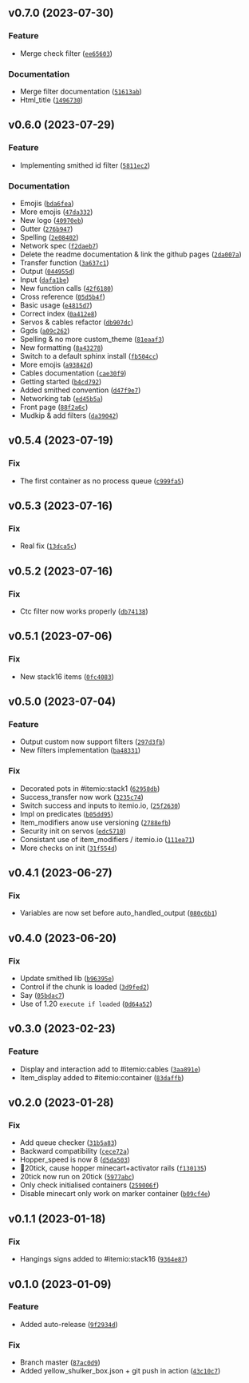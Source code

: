 <!--next-version-placeholder-->

## v0.7.0 (2023-07-30)

### Feature

* Merge check filter ([`ee65603`](https://github.com/edayot/ItemIO/commit/ee6560318c9133b3eb333ceba92882b4726351de))

### Documentation

* Merge filter documentation ([`51613ab`](https://github.com/edayot/ItemIO/commit/51613ab7d513659ec60cbd13f6475f3a13430995))
* Html_title ([`1496730`](https://github.com/edayot/ItemIO/commit/1496730bc3383416d9cbcfad8aa4e77b6a1f0c8c))

## v0.6.0 (2023-07-29)

### Feature

* Implementing smithed id filter ([`5811ec2`](https://github.com/edayot/ItemIO/commit/5811ec2e655321194139599f0c3ea4a744b5fee0))

### Documentation

* Emojis ([`bda6fea`](https://github.com/edayot/ItemIO/commit/bda6feaebb240b23d1e5ac8c90df4573eaf0ee1b))
* More emojis ([`47da332`](https://github.com/edayot/ItemIO/commit/47da3321d9b8db75b164cc3c5de8faa2a37c9842))
* New logo ([`40970eb`](https://github.com/edayot/ItemIO/commit/40970ebe5bd0d9a2d7f26707befb24f8510c6fdf))
* Gutter ([`276b947`](https://github.com/edayot/ItemIO/commit/276b947b4fa768edbc4dad653211a6858ad667bb))
* Spelling ([`2e08402`](https://github.com/edayot/ItemIO/commit/2e084029d27ed18a88ddb7ee3b857c8d422d8068))
* Network spec ([`f2daeb7`](https://github.com/edayot/ItemIO/commit/f2daeb737695a3f05626126d281cb33da34d4e26))
* Delete the readme documentation & link the github pages ([`2da007a`](https://github.com/edayot/ItemIO/commit/2da007a9976790fb3aa11f65a78706d4dbe71522))
* Transfer function ([`3a637c1`](https://github.com/edayot/ItemIO/commit/3a637c1acfced5dbeaf8e1b093d2f8907a462743))
* Output ([`044955d`](https://github.com/edayot/ItemIO/commit/044955db2f85c1c257555b018fa28187a491820b))
* Input ([`dafa1be`](https://github.com/edayot/ItemIO/commit/dafa1bee2a7775728761f3991425763670835a3c))
* New function calls ([`42f6180`](https://github.com/edayot/ItemIO/commit/42f6180357d9fc81b651a7d4c006b5327181fabf))
* Cross reference ([`05d5b4f`](https://github.com/edayot/ItemIO/commit/05d5b4fad7674155c57bef7840e0c021a6917c50))
* Basic usage ([`e4815d7`](https://github.com/edayot/ItemIO/commit/e4815d78c54fd38343f31a90a34cd338e1915ce9))
* Correct index ([`0a412e8`](https://github.com/edayot/ItemIO/commit/0a412e81fb55723075080b15acfc25b3e5b51bb0))
* Servos & cables refactor ([`db907dc`](https://github.com/edayot/ItemIO/commit/db907dc448ed73a324f696507a6329324783ac71))
* Ggds ([`a09c262`](https://github.com/edayot/ItemIO/commit/a09c26257a75935a38fd1ada45de6afe0a5bf7af))
* Spelling & no more custom_theme ([`81eaaf3`](https://github.com/edayot/ItemIO/commit/81eaaf37970c981922dda17d477515959cc4d7ea))
* New formatting ([`8a43278`](https://github.com/edayot/ItemIO/commit/8a432784c2d7b2d2524269210fdcd0fb61bab5f9))
* Switch to a default sphinx install ([`fb504cc`](https://github.com/edayot/ItemIO/commit/fb504cc3366587156dbc205c531208f1c4b969ba))
* More emojis ([`a93842d`](https://github.com/edayot/ItemIO/commit/a93842d3deaccad65525dc4c37a96ccc9b6c8052))
* Cables documentation ([`cae30f9`](https://github.com/edayot/ItemIO/commit/cae30f99b0c4c1aa2a9efa76d46bb26fd05cb1e0))
* Getting started ([`b4cd792`](https://github.com/edayot/ItemIO/commit/b4cd792659acf0409cabd999bc627fe1eaa29ec4))
* Added smithed convention ([`d47f9e7`](https://github.com/edayot/ItemIO/commit/d47f9e755655a6d92c9521164a81b9b806a1ddae))
* Networking tab ([`ed45b5a`](https://github.com/edayot/ItemIO/commit/ed45b5a794bd3077407702c58cd60dad8b536aec))
* Front page ([`88f2a6c`](https://github.com/edayot/ItemIO/commit/88f2a6c17d1512fc4f95b06432203c81771b4525))
* Mudkip & add filters ([`da39042`](https://github.com/edayot/ItemIO/commit/da39042f35fd731205db451a388b168be47cf54c))

## v0.5.4 (2023-07-19)

### Fix

* The first container as no process queue ([`c999fa5`](https://github.com/edayot/ItemIO/commit/c999fa5299e9ce8d5bcef14bf81bcbe4d9ddcd8c))

## v0.5.3 (2023-07-16)

### Fix

* Real fix ([`13dca5c`](https://github.com/edayot/ItemIO/commit/13dca5c3d745f2b46b1db42c447df03a02982bc7))

## v0.5.2 (2023-07-16)

### Fix

* Ctc filter now works properly ([`db74138`](https://github.com/edayot/ItemIO/commit/db74138b07a7d3420ad263fa408d115d671cd032))

## v0.5.1 (2023-07-06)

### Fix

* New stack16 items ([`0fc4083`](https://github.com/edayot/ItemIO/commit/0fc40838e447b7d1ed9bf66c081ffb0fb83e9bab))

## v0.5.0 (2023-07-04)

### Feature

* Output custom now support filters ([`297d3fb`](https://github.com/edayot/ItemIO/commit/297d3fbb5324f8714ec0698b59a0e14229000685))
* New filters implementation ([`ba48331`](https://github.com/edayot/ItemIO/commit/ba48331dda28aff34186046d9937e4a9e5ef54fd))

### Fix

* Decorated pots in #itemio:stack1 ([`62958db`](https://github.com/edayot/ItemIO/commit/62958db0f2bf7cf1bb94b184c842138bea39c76d))
* Success_transfer now work ([`3235c74`](https://github.com/edayot/ItemIO/commit/3235c74d115bb5f2d5e697218d2fa52e60ad2c4a))
* Switch success and inputs to itemio.io, ([`25f2630`](https://github.com/edayot/ItemIO/commit/25f2630833ef9cc5add2c08574b1850a56ab0fd5))
* Impl on predicates ([`b05dd95`](https://github.com/edayot/ItemIO/commit/b05dd950b2c12060c06331edf4d40d644c85703b))
* Item_modifiers anow use versioning ([`2788efb`](https://github.com/edayot/ItemIO/commit/2788efb04bbe55b117e8d94e2aa13741c6b183b1))
* Security init on servos ([`edc5710`](https://github.com/edayot/ItemIO/commit/edc571089351896eb3e13ef0b1a9f5041bdf70ff))
* Consistant use of item_modifiers / itemio.io ([`111ea71`](https://github.com/edayot/ItemIO/commit/111ea71b5cf05069deccd10430aa64a0928efcde))
* More checks on init ([`31f554d`](https://github.com/edayot/ItemIO/commit/31f554d786d825173da790d7d83cf32515a3dbbb))

## v0.4.1 (2023-06-27)
### Fix
* Variables are now set before auto_handled_output ([`080c6b1`](https://github.com/edayot/ItemIO/commit/080c6b1b713549e9583b5af237c7b23863451182))

## v0.4.0 (2023-06-20)
### Fix
* Update smithed lib ([`b96395e`](https://github.com/edayot/ItemIO/commit/b96395eebe9e25ad05afd8a938b0612b965f9b6e))
* Control if the chunk is loaded ([`3d9fed2`](https://github.com/edayot/ItemIO/commit/3d9fed2e319c092e2530fcf58fef0558590ad84f))
* Say ([`05bdac7`](https://github.com/edayot/ItemIO/commit/05bdac7bc44f45c2fd4af7250af4e21fb4ff2af4))
* Use of 1.20 `execute if loaded` ([`0d64a52`](https://github.com/edayot/ItemIO/commit/0d64a524c1ac636c323c5884879d680dd2275749))

## v0.3.0 (2023-02-23)
### Feature
* Display and interaction add to #itemio:cables ([`3aa891e`](https://github.com/edayot/ItemIO/commit/3aa891e553f84dff1949fbae1c0aaf8f21f33ea9))
* Item_display added to #itemio:container ([`83daffb`](https://github.com/edayot/ItemIO/commit/83daffb4b25881dd65bcb7904bd1f81acef62878))

## v0.2.0 (2023-01-28)
### Fix
* Add queue checker ([`31b5a83`](https://github.com/edayot/ItemIO/commit/31b5a83984e9e3ed80b7cdee0c64522eef0c0d9c))
* Backward compatibility ([`cece72a`](https://github.com/edayot/ItemIO/commit/cece72aba8038f5cefc36c26f5f9067d2d6f84bd))
* Hopper_speed is now 8 ([`d5da503`](https://github.com/edayot/ItemIO/commit/d5da5037ff31cc0b6bec72f07c878bcc4395fd8d))
* 👋20tick, cause hopper minecart+activator rails ([`f130135`](https://github.com/edayot/ItemIO/commit/f130135366e0eb2913f0399123aa4936ce5c5dde))
* 20tick now run on 20tick ([`5977abc`](https://github.com/edayot/ItemIO/commit/5977abce30fa7324c54e5625d160cb9a6e131032))
* Only check initialised containers ([`259006f`](https://github.com/edayot/ItemIO/commit/259006f7a22625e1f7fb69ea4cb1aa9ea8b1532c))
* Disable minecart only work on marker container ([`b09cf4e`](https://github.com/edayot/ItemIO/commit/b09cf4ed0092014bb1f3b14757594fe8d1e11744))

## v0.1.1 (2023-01-18)
### Fix
* Hangings signs added to #itemio:stack16 ([`9364e87`](https://github.com/edayot/ItemIO/commit/9364e876138314abbd5adcb3b2af01c8f76e1549))

## v0.1.0 (2023-01-09)
### Feature
*  Added auto-release ([`9f2934d`](https://github.com/edayot/item_io/commit/9f2934dbe2c5a4a6f4503c1d9c9568dd619b82f8))

### Fix
* Branch master ([`87ac0d9`](https://github.com/edayot/item_io/commit/87ac0d9bdd513878f088e6de0370ffefd48f7b9c))
* Added yellow_shulker_box.json + git push in action ([`43c10c7`](https://github.com/edayot/item_io/commit/43c10c7f4c40a905fb0769ac652adfa8130151f5))

